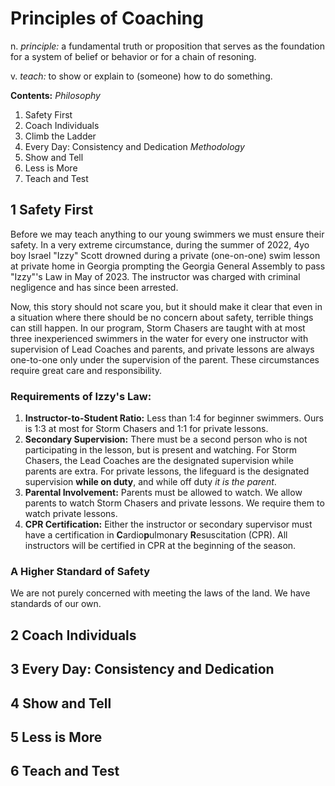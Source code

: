 # Principles of Coaching

n. *principle:* a fundamental truth or proposition that serves as the foundation
for a system of belief or behavior or for a chain of resoning.

v. *teach:* to show or explain to (someone) how to do something.

**Contents:**
*Philosophy*
1. Safety First
2. Coach Individuals
3. Climb the Ladder
4. Every Day: Consistency and Dedication
*Methodology*
5. Show and Tell
6. Less is More
7. Teach and Test

## 1 Safety First
Before we may teach anything to our young swimmers we must ensure their safety. In a very extreme circumstance, during the summer of 2022, 4yo boy Israel "Izzy" Scott drowned during a private (one-on-one) swim lesson at private home in Georgia prompting the Georgia General Assembly to pass "Izzy"'s Law in May of 2023. The instructor was charged with criminal negligence and has since been arrested.

Now, this story should not scare you, but it should make it clear that even in a situation where there should be no concern about safety, terrible things can still happen. In our program, Storm Chasers are taught with at most three inexperienced swimmers in the water for every one instructor with supervision of Lead Coaches and parents, and private lessons are always one-to-one only under the supervision of the parent. These circumstances require great care and responsibility.

### Requirements of Izzy's Law:
1. **Instructor-to-Student Ratio:** Less than 1:4 for beginner swimmers. Ours is 1:3 at most for Storm Chasers and 1:1 for private lessons.
2. **Secondary Supervision:** There must be a second person who is not participating in the lesson, but is present and watching. For Storm Chasers, the Lead Coaches are the designated supervision while parents are extra. For private lessons, the lifeguard is the designated supervision **while on duty**, and while off duty *it is the parent*.
3. **Parental Involvement:** Parents must be allowed to watch. We allow parents to watch Storm Chasers and private lessons. We require them to watch private lessons.
4. **CPR Certification:** Either the instructor or secondary supervisor must have a certification in **C**ardio**p**ulmonary **R**esuscitation (CPR). All instructors will be certified in CPR at the beginning of the season.

### A Higher Standard of Safety
We are not purely concerned with meeting the laws of the land. We have standards of our own. 

## 2 Coach Individuals

## 3 Every Day: Consistency and Dedication

## 4 Show and Tell

## 5 Less is More

## 6 Teach and Test
